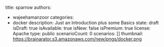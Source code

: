 title: sparrow
authors:
  - wajeehamanzoor
categories:
  - docker
description: Just an Introduction plus some Basics
state: draft
isDraft: true
isAvailable: true
isNew: false
isPremium: true
license: Apache
type: public
scenarioCount: 0
scenarios: []
thumbnail: https://brainarator.s3.amazonaws.com/new/pngs/docker.png

